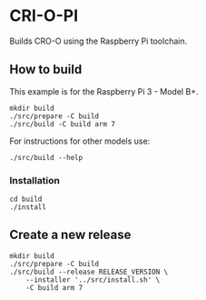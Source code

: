 # CRI-O-PI

Builds CRO-O using the Raspberry Pi toolchain.

## How to build

This example is for the Raspberry Pi 3 - Model B+.

    mkdir build
    ./src/prepare -C build
    ./src/build -C build arm 7

For instructions for other models use:

    ./src/build --help

### Installation

    cd build
    ./install

## Create a new release

    mkdir build
    ./src/prepare -C build
    ./src/build --release RELEASE_VERSION \
        --installer '../src/install.sh' \
        -C build arm 7
